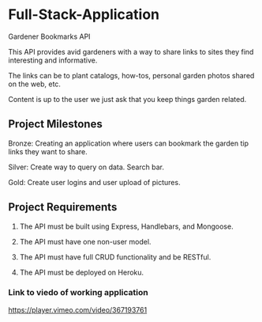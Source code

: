 # Full-Stack-Application

Gardener Bookmarks API

This API provides avid gardeners with a way to share links to sites they find interesting and informative.

The links can be to plant catalogs, how-tos, personal garden photos shared on the web, etc.

Content is up to the user we just ask that you keep things garden related.

Project Milestones
------------------
Bronze: Creating an application where users can bookmark the garden tip links they want to share. 

Silver: Create way to query on data. Search bar.

Gold: Create user logins and user upload of pictures. 

## Project Requirements

1. The API must be built using Express, Handlebars, and Mongoose.

2. The API must have one non-user model.

3. The API must have full CRUD functionality and be RESTful.

4. The API must be deployed on Heroku.

### Link to viedo of working application
https://player.vimeo.com/video/367193761
